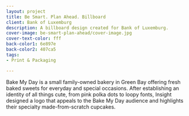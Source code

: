 ```yaml
---
layout: project
title: Be Smart. Plan Ahead. Billboard
client: Bank of Luxemburg
description: A billboard design created for Bank of Luxemburg.
cover-image: be-smart-plan-ahead/cover-image.jpg
cover-text-color: fff
back-color1: 6e897e
back-color2: 407ca5
tags:
- Print & Packaging

---
```

Bake My Day is a small family-owned bakery in Green Bay offering fresh baked sweets for everyday and special occasions. After establishing an identity of all things cute, from pink polka dots to loopy fonts, Insight designed a logo that appeals to the Bake My Day audience and highlights their specialty made-from-scratch cupcakes.
